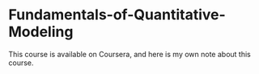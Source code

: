 # Fundamentals-of-Quantitative-Modeling
This course is available on Coursera, and here is my own note about this course.
